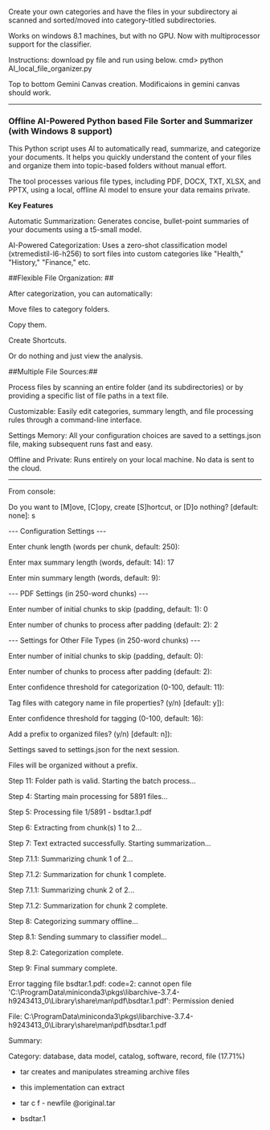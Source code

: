Create your own categories and have the files in your subdirectory ai scanned and sorted/moved into category-titled subdirectories.  

Works on windows 8.1 machines, but with no GPU. Now with multiprocessor support for the classifier.

Instructions: download py file and run using below.
cmd> python AI_local_file_organizer.py

Top to bottom Gemini Canvas creation.  Modificaions in gemini canvas should work.

-----------------------------------------------------------------------------------

### Offline AI-Powered Python based File Sorter and Summarizer (with Windows 8 support)

This Python script uses AI to automatically read, summarize, and categorize your documents. It helps you quickly understand the content of your files and organize them into topic-based folders without manual effort.

The tool processes various file types, including PDF, DOCX, TXT, XLSX, and PPTX, using a local, offline AI model to ensure your data remains private.


**Key Features**

Automatic Summarization: Generates concise, bullet-point summaries of your documents using a t5-small model.

AI-Powered Categorization: Uses a zero-shot classification model (xtremedistil-l6-h256) to sort files into custom categories like "Health," "History," "Finance," etc.


##Flexible File Organization: ##

After categorization, you can automatically:

Move files to category folders.

Copy them.

Create Shortcuts.

Or do nothing and just view the analysis.


##Multiple File Sources:##

Process files by scanning an entire folder (and its subdirectories) or by providing a specific list of file paths in a text file.

Customizable: Easily edit categories, summary length, and file processing rules through a command-line interface.

Settings Memory: All your configuration choices are saved to a settings.json file, making subsequent runs fast and easy.

Offline and Private: Runs entirely on your local machine. No data is sent to the cloud.

------------------------------------------------------------

From console:

Do you want to [M]ove, [C]opy, create [S]hortcut, or [D]o nothing? [default: none]: s

--- Configuration Settings ---

Enter chunk length (words per chunk, default: 250):

Enter max summary length (words, default: 14): 17

Enter min summary length (words, default: 9):


--- PDF Settings (in 250-word chunks) ---

Enter number of initial chunks to skip (padding, default: 1): 0

Enter number of chunks to process after padding (default: 2): 2


--- Settings for Other File Types (in 250-word chunks) ---

Enter number of initial chunks to skip (padding, default: 0):

Enter number of chunks to process after padding (default: 2):

Enter confidence threshold for categorization (0-100, default: 11):

Tag files with category name in file properties? (y/n) [default: y]):

Enter confidence threshold for tagging (0-100, default: 16):

Add a prefix to organized files? (y/n) [default: n]):

Settings saved to settings.json for the next session.

Files will be organized without a prefix.

Step 11: Folder path is valid. Starting the batch process...

Step 4: Starting main processing for 5891 files...

Step 5: Processing file 1/5891 - bsdtar.1.pdf

Step 6: Extracting from chunk(s) 1 to 2...

Step 7: Text extracted successfully. Starting summarization...

Step 7.1.1: Summarizing chunk 1 of 2...

Step 7.1.2: Summarization for chunk 1 complete.

Step 7.1.1: Summarizing chunk 2 of 2...

Step 7.1.2: Summarization for chunk 2 complete.

Step 8: Categorizing summary offline...

Step 8.1: Sending summary to classifier model...

Step 8.2: Categorization complete.

Step 9: Final summary complete.

Error tagging file bsdtar.1.pdf: code=2: cannot open file 'C:\ProgramData\miniconda3\pkgs\libarchive-3.7.4-h9243413_0\Library\share\man\pdf\bsdtar.1.pdf': Permission denied

File: C:\ProgramData\miniconda3\pkgs\libarchive-3.7.4-h9243413_0\Library\share\man\pdf\bsdtar.1.pdf

Summary:

Category: database, data model, catalog, software, record, file (17.71%)

- tar creates and manipulates streaming archive files

- this implementation can extract

- tar c f - newfile @original.tar

- bsdtar.1
